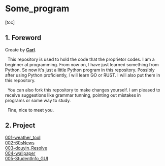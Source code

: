 # Some_program

[toc]

## 1. Foreword

Create by **[Carl](https://github.com/F-Ar1es)**.

&nbsp;&nbsp;This repository is used to hold the code that the proprietor codes. I am a beginner at programming. From now on, I have just learned something from Python. So now it's just a little Python program in this repository.  Possibly after using Python proficiently, I will learn GO or RUST. I will also put them in this repository.

&nbsp;&nbsp;You can also fork this repository to make changes yourself. I am pleased to receive suggestions like grammar tunning, pointing out mistakes in programs or some way to study.

&nbsp;&nbsp;Fine, nice to meet you.

## 2. Project

[001-weather_tool](./weather_tool/)  
[002-60sNews](./60sNews/)  
[003-douyin_Resolve](./douyin_Resolve/)  
[004-wallpaper](./wallpaper/)  
[005-StudentInfo_GUI](./StudentInfo/)  